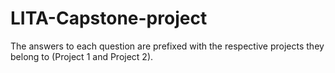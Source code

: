 # LITA-Capstone-project
The answers to each question are prefixed with the respective projects they belong to (Project 1 and Project 2).

